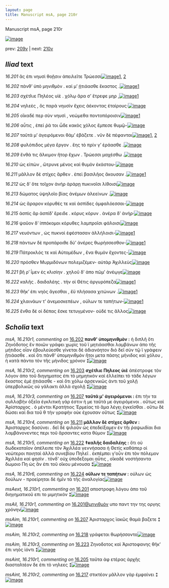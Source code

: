 ```yaml
---
layout: page
title: Manuscript msA, page 210r
---
```


Manuscript msA, page 210r

[![image](http://www.homermultitext.org/iipsrv?OBJ=IIP,1.0&FIF=/project/homer/pyramidal/deepzoom/hmt/vaimg/2017a/VA210RN_0381.tif&WID=100&CVT=JPEG)](http://www.homermultitext.org/ict2/?urn=urn:cite2:hmt:vaimg.2017a:VA210RN_0381)

prev:  [209v](../209v) | next:  [210v](../210v)

## *Iliad* text

*16.201* <a id="16.201"/> ἃς ἐπι νηυσὶ θοῇσιν ἀπειλεῖτε Τρώεσσι[![image](http://www.homermultitext.org/iipsrv?OBJ=IIP,1.0&FIF=/project/homer/pyramidal/deepzoom/hmt/vaimg/2017a/VA210RN_0381.tif&RGN=0.2015,0.2006,0.3826,0.03029&WID=1000&CVT=JPEG)](http://www.homermultitext.org/ict2/?urn=urn:cite2:hmt:vaimg.2017a:VA210RN_0381@0.2015,0.2006,0.3826,0.03029)[1](#msAil_16.210r1), [2](#msAext_16.210r1)

*16.202* <a id="16.202"/> πάνθ’ ὑπὸ μηνιθμὸν . καί μ’ ᾐτιάασθε ἕκαστος .[![image](http://www.homermultitext.org/iipsrv?OBJ=IIP,1.0&FIF=/project/homer/pyramidal/deepzoom/hmt/vaimg/2017a/VA210RN_0381.tif&RGN=0.2049,0.2246,0.4169,0.02573&WID=1000&CVT=JPEG)](http://www.homermultitext.org/ict2/?urn=urn:cite2:hmt:vaimg.2017a:VA210RN_0381@0.2049,0.2246,0.4169,0.02573)[1](#msA_16.210r1)

*16.203* <a id="16.203"/> σχέτλιε Πηλέος υἱὲ . χόλῳ ἄρα σ’ ἔτρεφε μηρ ,[![image](http://www.homermultitext.org/iipsrv?OBJ=IIP,1.0&FIF=/project/homer/pyramidal/deepzoom/hmt/vaimg/2017a/VA210RN_0381.tif&RGN=0.2021,0.2444,0.4169,0.02573&WID=1000&CVT=JPEG)](http://www.homermultitext.org/ict2/?urn=urn:cite2:hmt:vaimg.2017a:VA210RN_0381@0.2021,0.2444,0.4169,0.02573)[1](#msA_16.210r2)

*16.204* <a id="16.204"/> νηλεὲς , ὃς παρὰ νηυσὶν ἔχεις ἀέκοντας ἑταίρους·[![image](http://www.homermultitext.org/iipsrv?OBJ=IIP,1.0&FIF=/project/homer/pyramidal/deepzoom/hmt/vaimg/2017a/VA210RN_0381.tif&RGN=0.2015,0.2618,0.4296,0.02448&WID=1000&CVT=JPEG)](http://www.homermultitext.org/ict2/?urn=urn:cite2:hmt:vaimg.2017a:VA210RN_0381@0.2015,0.2618,0.4296,0.02448)

*16.205* <a id="16.205"/> οἴκαδέ περ σὺν νηυσὶ , νεώμεθα ποντοπόροισιν[![image](http://www.homermultitext.org/iipsrv?OBJ=IIP,1.0&FIF=/project/homer/pyramidal/deepzoom/hmt/vaimg/2017a/VA210RN_0381.tif&RGN=0.1982,0.2801,0.4296,0.02448&WID=1000&CVT=JPEG)](http://www.homermultitext.org/ict2/?urn=urn:cite2:hmt:vaimg.2017a:VA210RN_0381@0.1982,0.2801,0.4296,0.02448)[1](#msAint_16.210r1)

*16.206* <a id="16.206"/> αὖτις , ἐπεί ῥά τοι ὧδε κακὸς χόλος ἔμπεσε θυμῷ-[![image](http://www.homermultitext.org/iipsrv?OBJ=IIP,1.0&FIF=/project/homer/pyramidal/deepzoom/hmt/vaimg/2017a/VA210RN_0381.tif&RGN=0.1982,0.3000,0.4506,0.02448&WID=1000&CVT=JPEG)](http://www.homermultitext.org/ict2/?urn=urn:cite2:hmt:vaimg.2017a:VA210RN_0381@0.1982,0.3000,0.4506,0.02448)

*16.207* <a id="16.207"/> ταῦτά μ’ ἀγειρόμενοι θὰμ’ ἐβάζετε . νῦν δὲ πέφανται[![image](http://www.homermultitext.org/iipsrv?OBJ=IIP,1.0&FIF=/project/homer/pyramidal/deepzoom/hmt/vaimg/2017a/VA210RN_0381.tif&RGN=0.1910,0.3207,0.4506,0.02448&WID=1000&CVT=JPEG)](http://www.homermultitext.org/ict2/?urn=urn:cite2:hmt:vaimg.2017a:VA210RN_0381@0.1910,0.3207,0.4506,0.02448)[1](#msA_16.210r3), [2](#msAim_16.210r1)

*16.208* <a id="16.208"/> φυλόπιδος μέγα ἔργον . ἕης τὸ πρίν γ’ ἐράασθε .[![image](http://www.homermultitext.org/iipsrv?OBJ=IIP,1.0&FIF=/project/homer/pyramidal/deepzoom/hmt/vaimg/2017a/VA210RN_0381.tif&RGN=0.1955,0.3386,0.4263,0.02448&WID=1000&CVT=JPEG)](http://www.homermultitext.org/ict2/?urn=urn:cite2:hmt:vaimg.2017a:VA210RN_0381@0.1955,0.3386,0.4263,0.02448)

*16.209* <a id="16.209"/> ἔνθά τις ἄλκιμον ῆτορ ἔχων . Τρώεσσι μαχέσθω .[![image](http://www.homermultitext.org/iipsrv?OBJ=IIP,1.0&FIF=/project/homer/pyramidal/deepzoom/hmt/vaimg/2017a/VA210RN_0381.tif&RGN=0.1971,0.3577,0.4263,0.02863&WID=1000&CVT=JPEG)](http://www.homermultitext.org/ict2/?urn=urn:cite2:hmt:vaimg.2017a:VA210RN_0381@0.1971,0.3577,0.4263,0.02863)

*16.210* <a id="16.210"/> ὡς εἰπὼν , ὤτρυνε μένος καὶ θυμὸν ἑκάστου-[![image](http://www.homermultitext.org/iipsrv?OBJ=IIP,1.0&FIF=/project/homer/pyramidal/deepzoom/hmt/vaimg/2017a/VA210RN_0381.tif&RGN=0.1938,0.3788,0.4263,0.02407&WID=1000&CVT=JPEG)](http://www.homermultitext.org/ict2/?urn=urn:cite2:hmt:vaimg.2017a:VA210RN_0381@0.1938,0.3788,0.4263,0.02407)

*16.211* <a id="16.211"/> μᾶλλον δὲ στίχες ἄρθεν . ἐπεὶ βασιλῆος ἄκουσαν .[![image](http://www.homermultitext.org/iipsrv?OBJ=IIP,1.0&FIF=/project/homer/pyramidal/deepzoom/hmt/vaimg/2017a/VA210RN_0381.tif&RGN=0.1969,0.3946,0.4125,0.02586&WID=1000&CVT=JPEG)](http://www.homermultitext.org/ict2/?urn=urn:cite2:hmt:vaimg.2017a:VA210RN_0381@0.1969,0.3946,0.4125,0.02586)[1](#msA_16.210r4)

*16.212* <a id="16.212"/> ὡς δ’ ὅτε τοῖχον ἀνὴρ ἀράρῃ πυκινοῖσι λίθοισι[![image](http://www.homermultitext.org/iipsrv?OBJ=IIP,1.0&FIF=/project/homer/pyramidal/deepzoom/hmt/vaimg/2017a/VA210RN_0381.tif&RGN=0.1931,0.4155,0.4269,0.02517&WID=1000&CVT=JPEG)](http://www.homermultitext.org/ict2/?urn=urn:cite2:hmt:vaimg.2017a:VA210RN_0381@0.1931,0.4155,0.4269,0.02517)

*16.213* <a id="16.213"/> δώματος ὑψηλοῖο βίας ἀνέμων ἀλεείνων .[![image](http://www.homermultitext.org/iipsrv?OBJ=IIP,1.0&FIF=/project/homer/pyramidal/deepzoom/hmt/vaimg/2017a/VA210RN_0381.tif&RGN=0.1953,0.4361,0.4020,0.02089&WID=1000&CVT=JPEG)](http://www.homermultitext.org/ict2/?urn=urn:cite2:hmt:vaimg.2017a:VA210RN_0381@0.1953,0.4361,0.4020,0.02089)

*16.214* <a id="16.214"/> ὡς ἄραρον κόρυθές τε καὶ ἀσπίδες ὀμφαλόεσσαι-[![image](http://www.homermultitext.org/iipsrv?OBJ=IIP,1.0&FIF=/project/homer/pyramidal/deepzoom/hmt/vaimg/2017a/VA210RN_0381.tif&RGN=0.1975,0.4545,0.4186,0.02351&WID=1000&CVT=JPEG)](http://www.homermultitext.org/ict2/?urn=urn:cite2:hmt:vaimg.2017a:VA210RN_0381@0.1975,0.4545,0.4186,0.02351)

*16.215* <a id="16.215"/> ἀσπὶς ἄρ ἀσπίδ’ ἔρειδε . κόρυς κόρυν . ἀνέρα δ’ ἀνήρ·[![image](http://www.homermultitext.org/iipsrv?OBJ=IIP,1.0&FIF=/project/homer/pyramidal/deepzoom/hmt/vaimg/2017a/VA210RN_0381.tif&RGN=0.1969,0.4712,0.4574,0.02849&WID=1000&CVT=JPEG)](http://www.homermultitext.org/ict2/?urn=urn:cite2:hmt:vaimg.2017a:VA210RN_0381@0.1969,0.4712,0.4574,0.02849)

*16.216* <a id="16.216"/> ψαῦον δ’ ἱππόκομοι κόρυθες λαμπροῖσι φάλοισι[![image](http://www.homermultitext.org/iipsrv?OBJ=IIP,1.0&FIF=/project/homer/pyramidal/deepzoom/hmt/vaimg/2017a/VA210RN_0381.tif&RGN=0.1934,0.4895,0.4425,0.02656&WID=1000&CVT=JPEG)](http://www.homermultitext.org/ict2/?urn=urn:cite2:hmt:vaimg.2017a:VA210RN_0381@0.1934,0.4895,0.4425,0.02656)

*16.217* <a id="16.217"/> νευόντων , ὡς πυκνοὶ ἐφέστασαν ἀλλήλοισι-[![image](http://www.homermultitext.org/iipsrv?OBJ=IIP,1.0&FIF=/project/homer/pyramidal/deepzoom/hmt/vaimg/2017a/VA210RN_0381.tif&RGN=0.1947,0.5108,0.4217,0.02490&WID=1000&CVT=JPEG)](http://www.homermultitext.org/ict2/?urn=urn:cite2:hmt:vaimg.2017a:VA210RN_0381@0.1947,0.5108,0.4217,0.02490)[1](#msAint_16.210r2)

*16.218* <a id="16.218"/> πάντων δὲ προπάροιθε δύ’ ἀνέρες θωρήσσεσθον-[![image](http://www.homermultitext.org/iipsrv?OBJ=IIP,1.0&FIF=/project/homer/pyramidal/deepzoom/hmt/vaimg/2017a/VA210RN_0381.tif&RGN=0.1944,0.5307,0.4339,0.02199&WID=1000&CVT=JPEG)](http://www.homermultitext.org/ict2/?urn=urn:cite2:hmt:vaimg.2017a:VA210RN_0381@0.1944,0.5307,0.4339,0.02199)[1](#msAim_16.210r2)

*16.219* <a id="16.219"/> Πάτροκλός τε καὶ Αὐτομέδων , ἕνα θυμὸν ἔχοντες-[![image](http://www.homermultitext.org/iipsrv?OBJ=IIP,1.0&FIF=/project/homer/pyramidal/deepzoom/hmt/vaimg/2017a/VA210RN_0381.tif&RGN=0.1874,0.5481,0.4508,0.02711&WID=1000&CVT=JPEG)](http://www.homermultitext.org/ict2/?urn=urn:cite2:hmt:vaimg.2017a:VA210RN_0381@0.1874,0.5481,0.4508,0.02711)

*16.220* <a id="16.220"/> πρόσθεν Μυρμιδόνων πολεμιζέμεν- αὐτὰρ Ἀχιλλεὺς[![image](http://www.homermultitext.org/iipsrv?OBJ=IIP,1.0&FIF=/project/homer/pyramidal/deepzoom/hmt/vaimg/2017a/VA210RN_0381.tif&RGN=0.1887,0.5668,0.4700,0.02711&WID=1000&CVT=JPEG)](http://www.homermultitext.org/ict2/?urn=urn:cite2:hmt:vaimg.2017a:VA210RN_0381@0.1887,0.5668,0.4700,0.02711)

*16.221* <a id="16.221"/> βῆ ρ’ ΐμεν ἐς κλισίην . χηλοῦ δ’ ἀπο πῶμ’ ἀνέῳγε[![image](http://www.homermultitext.org/iipsrv?OBJ=IIP,1.0&FIF=/project/homer/pyramidal/deepzoom/hmt/vaimg/2017a/VA210RN_0381.tif&RGN=0.1934,0.5848,0.4403,0.02863&WID=1000&CVT=JPEG)](http://www.homermultitext.org/ict2/?urn=urn:cite2:hmt:vaimg.2017a:VA210RN_0381@0.1934,0.5848,0.4403,0.02863)

*16.222* <a id="16.222"/> καλῆς . δαιδαλέης . τήν οἱ Θέτις ἀργυρόπεζα[![image](http://www.homermultitext.org/iipsrv?OBJ=IIP,1.0&FIF=/project/homer/pyramidal/deepzoom/hmt/vaimg/2017a/VA210RN_0381.tif&RGN=0.1953,0.6043,0.4261,0.02946&WID=1000&CVT=JPEG)](http://www.homermultitext.org/ict2/?urn=urn:cite2:hmt:vaimg.2017a:VA210RN_0381@0.1953,0.6043,0.4261,0.02946)[1](#msA_16.210r5)

*16.223* <a id="16.223"/> θῆκ’ ἐπι νηὸς ἄγεσθαι , ἔϋ πλήσασα χιτώνων .[![image](http://www.homermultitext.org/iipsrv?OBJ=IIP,1.0&FIF=/project/homer/pyramidal/deepzoom/hmt/vaimg/2017a/VA210RN_0381.tif&RGN=0.1890,0.6227,0.4261,0.02614&WID=1000&CVT=JPEG)](http://www.homermultitext.org/ict2/?urn=urn:cite2:hmt:vaimg.2017a:VA210RN_0381@0.1890,0.6227,0.4261,0.02614)[1](#msAim_16.210r3)

*16.224* <a id="16.224"/> χλαινάων τ’ ἀνεμοσκεπέων , ούλων τε ταπήτων-[![image](http://www.homermultitext.org/iipsrv?OBJ=IIP,1.0&FIF=/project/homer/pyramidal/deepzoom/hmt/vaimg/2017a/VA210RN_0381.tif&RGN=0.1914,0.6411,0.4280,0.02877&WID=1000&CVT=JPEG)](http://www.homermultitext.org/ict2/?urn=urn:cite2:hmt:vaimg.2017a:VA210RN_0381@0.1914,0.6411,0.4280,0.02877)[1](#msA_16.210r6)

*16.225* <a id="16.225"/> ἔνθα δέ οἱ δέπας ἔσκε τετυγμένον- οὐδέ τις ἄλλος[![image](http://www.homermultitext.org/iipsrv?OBJ=IIP,1.0&FIF=/project/homer/pyramidal/deepzoom/hmt/vaimg/2017a/VA210RN_0381.tif&RGN=0.1901,0.6618,0.4280,0.02877&WID=1000&CVT=JPEG)](http://www.homermultitext.org/ict2/?urn=urn:cite2:hmt:vaimg.2017a:VA210RN_0381@0.1901,0.6618,0.4280,0.02877)

## *Scholia* text

*msA, 16.210r1, commenting on* [16.202](#16.202)  <a id="msA_16.210r1"/> **πανθ' ὑπομηνιθμὸν :** ἡ διπλῆ ὅτι Ζηνόδοτος ἕν ποιῶν γράφει χωρὶς τοῦ ϊ μητιάασθαι λαμβάνων ἀπο τῆς μήτιδος οἷον ἐβουλεύεσθε γίνεται δὲ ἀδιανόητον διὸ δεῖ σὺν τῷ ϊ γράφειν ῇτιάασθε . καὶ ὅτι πὰνθ' ὑπομηνιθμὸν ἤτοι μετα πάσης μήνιδος καὶ χόλου , ἠ κατὰ πάντα τὸν τῆς μήνιδος χρόνον ⁑[![image](http://www.homermultitext.org/iipsrv?OBJ=IIP,1.0&FIF=/project/homer/pyramidal/deepzoom/hmt/vaimg/2017a/VA210RN_0381.tif&RGN=0.1997,0.09267,0.6293,0.04620&WID=1000&CVT=JPEG)](http://www.homermultitext.org/ict2/?urn=urn:cite2:hmt:vaimg.2017a:VA210RN_0381@0.1997,0.09267,0.6293,0.04620)

*msA, 16.210r2, commenting on* [16.203](#16.203)  <a id="msA_16.210r2"/> **σχέτλιε Πηλεος ὑιὲ** ἀπέστροφε τὸν λόγον ἀπο τοῦ διηγηματος ἐπι τὸ μημητικὸν καὶ ἐλλείπει τὸ τάδε λέγων ἕκαστος ἐμὲ ᾐτιάασθε - καὶ ὅτι χόλω ἀρσενικῶς ἀντι τοῦ χολῇ ὑπερβολικῶς οὐ γάλακτι ἀλλὰ σχολῇ ⁑[![image](http://www.homermultitext.org/iipsrv?OBJ=IIP,1.0&FIF=/project/homer/pyramidal/deepzoom/hmt/vaimg/2017a/VA210RN_0381.tif&RGN=0.2004,0.1219,0.6325,0.03762&WID=1000&CVT=JPEG)](http://www.homermultitext.org/ict2/?urn=urn:cite2:hmt:vaimg.2017a:VA210RN_0381@0.2004,0.1219,0.6325,0.03762)

*msA, 16.210r3, commenting on* [16.207](#16.207)  <a id="msA_16.210r3"/> **ταῦτά μ' ἀγειρόμενοι :** ἐπι τὴν τα συλλαβὴν ὀξεῖα ἐγκλιτικὴ γάρ ἐστιν ἡ με ταῦτά με ἀγειρόμενοι . οὕτως καὶ Ἀρίσταρχος . ὁ μέντοι Κρατήτιος Ἑρμείας τὸ ἅμα λέγει ἐγκεῖσθαι . οὕτω δὲ δώσει καὶ δια τοῦ θ τὴν γραφὴν οὐκ έχουσαν οὔτως ⁑[![image](http://www.homermultitext.org/iipsrv?OBJ=IIP,1.0&FIF=/project/homer/pyramidal/deepzoom/hmt/vaimg/2017a/VA210RN_0381.tif&RGN=0.1960,0.1447,0.6284,0.03721&WID=1000&CVT=JPEG)](http://www.homermultitext.org/ict2/?urn=urn:cite2:hmt:vaimg.2017a:VA210RN_0381@0.1960,0.1447,0.6284,0.03721)

*msA, 16.210r4, commenting on* [16.211](#16.211)  <a id="msA_16.210r4"/> **μᾶλλον δὲ στίχες ἄρθεν :** Ἀρισταρχος δασύνει . δεῖ δὲ ψιλοῦν ὡς ἐπεδείξαμεν ἐν τῆι ῥαψωιδίαι δια λαμβάνονεντες περι τοῦ ἄρσαντες κατα θύμον ⁑[![image](http://www.homermultitext.org/iipsrv?OBJ=IIP,1.0&FIF=/project/homer/pyramidal/deepzoom/hmt/vaimg/2017a/VA210RN_0381.tif&RGN=0.6271,0.3968,0.2039,0.07510&WID=1000&CVT=JPEG)](http://www.homermultitext.org/ict2/?urn=urn:cite2:hmt:vaimg.2017a:VA210RN_0381@0.6271,0.3968,0.2039,0.07510)

*msA, 16.210r5, commenting on* [16.222](#16.222)  <a id="msA_16.210r5"/> **‡καλῆς δαιδαλέης :** ὅτι οὐ δωδεκαταῖον ἀπέλειπε τὸν Ἀχιλλέα γεννήσασα ἡ Θετίς καθάπερ οἱ νεώτεροι ποιηταὶ ἀλλὰ συνεβίου Πηλεῖ . ἐκπέμπει γ'οὖν ἐπι τὸν πόλεμον Ἀχιλλέα καὶ φησὶν . τὸνδ' οὐχ ὑποδεξομαι αὖτις , οἴκαδὲ νοστήσαντα δωμοιο Πη ὡς ἂν ἐπι τοῦ οἴκου μένουσα ⁑[![image](http://www.homermultitext.org/iipsrv?OBJ=IIP,1.0&FIF=/project/homer/pyramidal/deepzoom/hmt/vaimg/2017a/VA210RN_0381.tif&RGN=0.1892,0.7089,0.6256,0.05311&WID=1000&CVT=JPEG)](http://www.homermultitext.org/ict2/?urn=urn:cite2:hmt:vaimg.2017a:VA210RN_0381@0.1892,0.7089,0.6256,0.05311)

*msA, 16.210r6, commenting on* [16.224](#16.224)  <a id="msA_16.210r6"/> **οὔλων τε ταπήτων :** ούλων ὡς δούλων - προείρηται δὲ ἡμῖν τὰ τῆς ἀναλογίας[![image](http://www.homermultitext.org/iipsrv?OBJ=IIP,1.0&FIF=/project/homer/pyramidal/deepzoom/hmt/vaimg/2017a/VA210RN_0381.tif&RGN=0.1855,0.7418,0.6240,0.03223&WID=1000&CVT=JPEG)](http://www.homermultitext.org/ict2/?urn=urn:cite2:hmt:vaimg.2017a:VA210RN_0381@0.1855,0.7418,0.6240,0.03223)

*msAext, 16.210r1, commenting on* [16.201](#16.201)  <a id="msAext_16.210r1"/> αποστροφη λόγου ἀπο τοῦ διηγηματικοῦ επι το μιμητικόν ⁑[![image](http://www.homermultitext.org/iipsrv?OBJ=IIP,1.0&FIF=/project/homer/pyramidal/deepzoom/hmt/vaimg/2017a/VA210RN_0381.tif&RGN=0.8053,0.2079,0.1116,0.08852&WID=1000&CVT=JPEG)](http://www.homermultitext.org/ict2/?urn=urn:cite2:hmt:vaimg.2017a:VA210RN_0381@0.8053,0.2079,0.1116,0.08852)

*msAil, 16.210r1, commenting on* [16.201@μηνιθμὸν](#16.201@μηνιθμὸν)  <a id="msAil_16.210r1"/> υπο παντ την της οργης χρόνην[![image](http://www.homermultitext.org/iipsrv?OBJ=IIP,1.0&FIF=/project/homer/pyramidal/deepzoom/hmt/vaimg/2017a/VA210RN_0381.tif&RGN=0.2992,0.2196,0.1035,0.01452&WID=1000&CVT=JPEG)](http://www.homermultitext.org/ict2/?urn=urn:cite2:hmt:vaimg.2017a:VA210RN_0381@0.2992,0.2196,0.1035,0.01452)

*msAim, 16.210r1, commenting on* [16.207](#16.207)  <a id="msAim_16.210r1"/> Ἀρισταρχος ϊακῶς θαμὰ βαζετε ⁑[![image](http://www.homermultitext.org/iipsrv?OBJ=IIP,1.0&FIF=/project/homer/pyramidal/deepzoom/hmt/vaimg/2017a/VA210RN_0381.tif&RGN=0.6310,0.3192,0.06024,0.04703&WID=1000&CVT=JPEG)](http://www.homermultitext.org/ict2/?urn=urn:cite2:hmt:vaimg.2017a:VA210RN_0381@0.6310,0.3192,0.06024,0.04703)

*msAim, 16.210r2, commenting on* [16.218](#16.218)  <a id="msAim_16.210r2"/> γράφεται θωρήσσοντο[![image](http://www.homermultitext.org/iipsrv?OBJ=IIP,1.0&FIF=/project/homer/pyramidal/deepzoom/hmt/vaimg/2017a/VA210RN_0381.tif&RGN=0.6271,0.5297,0.07406,0.02310&WID=1000&CVT=JPEG)](http://www.homermultitext.org/ict2/?urn=urn:cite2:hmt:vaimg.2017a:VA210RN_0381@0.6271,0.5297,0.07406,0.02310)

*msAim, 16.210r3, commenting on* [16.223](#16.223)  <a id="msAim_16.210r3"/> Ζηνοδοτος καὶ Ἀριστοφανης θῆκ' ἐπι νηὸς ἰόντι ⁑[![image](http://www.homermultitext.org/iipsrv?OBJ=IIP,1.0&FIF=/project/homer/pyramidal/deepzoom/hmt/vaimg/2017a/VA210RN_0381.tif&RGN=0.6209,0.6263,0.07222,0.04799&WID=1000&CVT=JPEG)](http://www.homermultitext.org/ict2/?urn=urn:cite2:hmt:vaimg.2017a:VA210RN_0381@0.6209,0.6263,0.07222,0.04799)

*msAint, 16.210r1, commenting on* [16.205](#16.205)  <a id="msAint_16.210r1"/> ταῦτα ἀφ ετέρας ἀρχῆς διασταλτέον δε ἐπι τὸ νηλεες ⁑[![image](http://www.homermultitext.org/iipsrv?OBJ=IIP,1.0&FIF=/project/homer/pyramidal/deepzoom/hmt/vaimg/2017a/VA210RN_0381.tif&RGN=0.1325,0.2581,0.06780,0.05657&WID=1000&CVT=JPEG)](http://www.homermultitext.org/ict2/?urn=urn:cite2:hmt:vaimg.2017a:VA210RN_0381@0.1325,0.2581,0.06780,0.05657)

*msAint, 16.210r2, commenting on* [16.217](#16.217)  <a id="msAint_16.210r2"/> στικτέον μᾶλλον γὰρ ἐμφαίνει ⁑[![image](http://www.homermultitext.org/iipsrv?OBJ=IIP,1.0&FIF=/project/homer/pyramidal/deepzoom/hmt/vaimg/2017a/VA210RN_0381.tif&RGN=0.1236,0.5142,0.06780,0.05657&WID=1000&CVT=JPEG)](http://www.homermultitext.org/ict2/?urn=urn:cite2:hmt:vaimg.2017a:VA210RN_0381@0.1236,0.5142,0.06780,0.05657)
